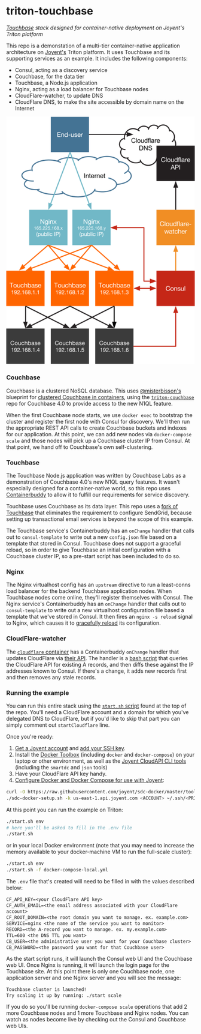 triton-touchbase
==========

*[Touchbase](https://github.com/couchbaselabs/touchbase) stack designed for container-native deployment on Joyent's Triton platform*

This repo is a demonstation of a multi-tier container-native application architecture on [Joyent's](https://www.joyent.com/) Triton platform. It uses Touchbase and its supporting services as an example. It includes the following components:

- Consul, acting as a discovery service
- Couchbase, for the data tier
- Touchbase, a Node.js application
- Nginx, acting as a load balancer for Touchbase nodes
- CloudFlare-watcher, to update DNS
- CloudFlare DNS, to make the site accessible by domain name on the Internet

![Diagram of Touchbase architecture](./doc/triton-touchbase.png)

### Couchbase

Couchbase is a clustered NoSQL database. This uses [@misterbisson's](https://github.com/misterbisson/) blueprint for [clustered Couchbase in containers](https://github.com/misterbisson/clustered-couchbase-in-containers), using the [`triton-couchbase`](https://github.com/misterbisson/triton-couchbase) repo for Couchbase 4.0 to provide access to the new N1QL feature.

When the first Couchbase node starts, we use `docker exec` to bootstrap the cluster and register the first node with Consul for discovery. We'll then run the appropriate REST API calls to create Couchbase buckets and indexes for our application. At this point, we can add new nodes via `docker-compose scale` and those nodes will pick up a Couchbase cluster IP from Consul. At that point, we hand off to Couchbase's own self-clustering.

### Touchbase

The Touchbase Node.js application was written by Couchbase Labs as a demonstration of Couchbase 4.0's new N1QL query features. It wasn't especially designed for a container-native world, so this repo uses [Containerbuddy](https://github.com/joyent/containerbuddy/) to allow it to fulfill our requirements for service discovery.

Touchbase uses Couchbase as its data layer. This repo uses a [fork of Touchbase](https://github.com/tgross/touchbase) that eliminates the requirement to configure SendGrid, because setting up transactional email services is beyond the scope of this example.

The Touchbase service's Containerbuddy has an `onChange` handler that calls out to `consul-template` to write out a new `config.json` file based on a template that stored in Consul. Touchbase does not support a graceful reload, so in order to give Touchbase an initial configuration with a Couchbase cluster IP, so a pre-start script has been included to do so.

### Nginx

The Nginx virtualhost config has an `upstream` directive to run a least-conns load balancer for the backend Touchbase application nodes. When Touchbase nodes come online, they'll register themselves with Consul. The Nginx service's Containerbuddy has an `onChange` handler that calls out to `consul-template` to write out a new virtualhost configuration file based a template that we've stored in Consul. It then fires an `nginx -s reload` signal to Nginx, which causes it to [gracefully reload](http://nginx.org/en/docs/control.html#reconfiguration) its configuration.

### CloudFlare-watcher

The [`cloudflare` container](https://github.com/tgross/triton-cloudflare/) has a Containerbuddy `onChange` handler that updates CloudFlare via [their API](https://api.cloudflare.com/). The handler is a [bash script](https://github.com/tgross/triton-cloudflare/blob/master/update-dns.sh) that queries the CloudFlare API for existing A records, and then diffs these against the IP addresses known to Consul. If there's a change, it adds new records first and then removes any stale records.

### Running the example

You can run this entire stack using the [`start.sh` script](https://github.com/tgross/triton-touchbase/blob/master/start.sh) found at the top of the repo. You'll need a CloudFlare account and a domain for which you've delegated DNS to CloudFlare, but if you'd like to skip that part you can simply comment out `startCloudflare` line.

Once you're ready:

1. [Get a Joyent account](https://my.joyent.com/landing/signup/) and [add your SSH key](https://docs.joyent.com/public-cloud/getting-started).
1. Install the [Docker Toolbox](https://docs.docker.com/installation/mac/) (including `docker` and `docker-compose`) on your laptop or other environment, as well as the [Joyent CloudAPI CLI tools](https://apidocs.joyent.com/cloudapi/#getting-started) (including the `smartdc` and `json` tools)
1. Have your CloudFlare API key handy.
1. [Configure Docker and Docker Compose for use with Joyent](https://docs.joyent.com/public-cloud/api-access/docker):

```bash
curl -O https://raw.githubusercontent.com/joyent/sdc-docker/master/tools/sdc-docker-setup.sh && chmod +x sdc-docker-setup.sh
./sdc-docker-setup.sh -k us-east-1.api.joyent.com <ACCOUNT> ~/.ssh/<PRIVATE_KEY_FILE>
```


At this point you can run the example on Triton:

```bash
./start.sh env
# here you'll be asked to fill in the .env file
./start.sh

```

or in your local Docker environment (note that you may need to increase the memory available to your docker-machine VM to run the full-scale cluster):

```bash
./start.sh env
./start.sh -f docker-compose-local.yml

```

The `.env` file that's created will need to be filled in with the values described below:

```
CF_API_KEY=<your CloudFlare API key>
CF_AUTH_EMAIL=<the email address associated with your CloudFlare account>
CF_ROOT_DOMAIN=<the root domain you want to manage. ex. example.com>
SERVICE=nginx <the name of the service you want to monitor>
RECORD=<the A-record you want to manage. ex. my.example.com>
TTL=600 <the DNS TTL you want>
CB_USER=<the administrative user you want for your Couchbase cluster>
CB_PASSWORD=<the password you want for that Couchbase user>

```

As the start script runs, it will launch the Consul web UI and the Couchbase web UI. Once Nginx is running, it will launch the login page for the Touchbase site. At this point there is only one Couchbase node, one application server and one Nginx server and you will see the message:

```
Touchbase cluster is launched!
Try scaling it up by running: ./start scale
```

If you do so you'll be running `docker-compose scale` operations that add 2 more Couchbase nodes and 1 more Touchbase and Nginx nodes. You can watch as nodes become live by checking out the Consul and Couchbase web UIs.
